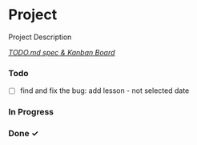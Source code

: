 # Project

Project Description

<em>[TODO.md spec & Kanban Board](https://bit.ly/3fCwKfM)</em>

### Todo

- [ ] find and fix the bug: add lesson - not selected date  

### In Progress


### Done ✓


